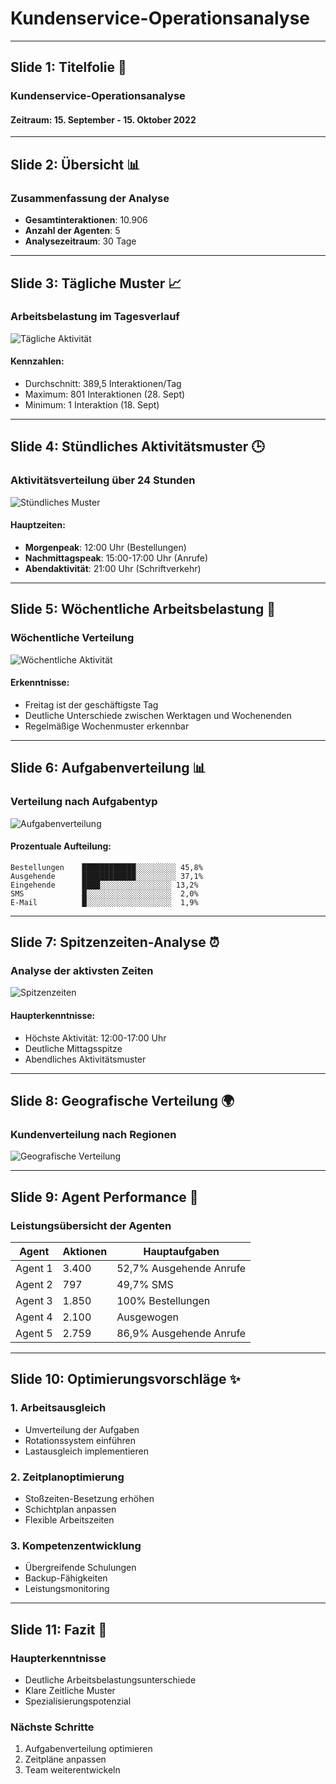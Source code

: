 # Kundenservice-Operationsanalyse

---

## Slide 1: Titelfolie 🎯

### Kundenservice-Operationsanalyse
#### Zeitraum: 15. September - 15. Oktober 2022

---

## Slide 2: Übersicht 📊

### Zusammenfassung der Analyse
- **Gesamtinteraktionen**: 10.906
- **Anzahl der Agenten**: 5
- **Analysezeitraum**: 30 Tage

---

## Slide 3: Tägliche Muster 📈

### Arbeitsbelastung im Tagesverlauf
![Tägliche Aktivität](../Data/daily_workload.png)

#### Kennzahlen:
- Durchschnitt: 389,5 Interaktionen/Tag
- Maximum: 801 Interaktionen (28. Sept)
- Minimum: 1 Interaktion (18. Sept)

---

## Slide 4: Stündliches Aktivitätsmuster 🕒

### Aktivitätsverteilung über 24 Stunden
![Stündliches Muster](../Data/hourly_pattern.png)

#### Hauptzeiten:
- **Morgenpeak**: 12:00 Uhr (Bestellungen)
- **Nachmittagspeak**: 15:00-17:00 Uhr (Anrufe)
- **Abendaktivität**: 21:00 Uhr (Schriftverkehr)

---

## Slide 5: Wöchentliche Arbeitsbelastung 📅

### Wöchentliche Verteilung
![Wöchentliche Aktivität](../Data/weekly_workload.png)

#### Erkenntnisse:
- Freitag ist der geschäftigste Tag
- Deutliche Unterschiede zwischen Werktagen und Wochenenden
- Regelmäßige Wochenmuster erkennbar

---

## Slide 6: Aufgabenverteilung 📊

### Verteilung nach Aufgabentyp
![Aufgabenverteilung](../Data/weekly_task_distribution.png)

#### Prozentuale Aufteilung:
```
Bestellungen    ████████████░░░░░░░░░ 45,8%
Ausgehende      ████████████░░░░░░░░░ 37,1%
Eingehende      ████░░░░░░░░░░░░░░░░ 13,2%
SMS             █░░░░░░░░░░░░░░░░░░░  2,0%
E-Mail          █░░░░░░░░░░░░░░░░░░░  1,9%
```

---

## Slide 7: Spitzenzeiten-Analyse ⏰

### Analyse der aktivsten Zeiten
![Spitzenzeiten](../Data/peak_hours_analysis.png)

#### Haupterkenntnisse:
- Höchste Aktivität: 12:00-17:00 Uhr
- Deutliche Mittagsspitze
- Abendliches Aktivitätsmuster

---

## Slide 8: Geografische Verteilung 🌍

### Kundenverteilung nach Regionen
![Geografische Verteilung](../Data/country_distribution.png)

---

## Slide 9: Agent Performance 👥

### Leistungsübersicht der Agenten

| Agent | Aktionen | Hauptaufgaben |
|-------|----------|---------------|
| Agent 1 | 3.400 | 52,7% Ausgehende Anrufe |
| Agent 2 | 797 | 49,7% SMS |
| Agent 3 | 1.850 | 100% Bestellungen |
| Agent 4 | 2.100 | Ausgewogen |
| Agent 5 | 2.759 | 86,9% Ausgehende Anrufe |

---

## Slide 10: Optimierungsvorschläge ✨

### 1. Arbeitsausgleich
- Umverteilung der Aufgaben
- Rotationssystem einführen
- Lastausgleich implementieren

### 2. Zeitplanoptimierung
- Stoßzeiten-Besetzung erhöhen
- Schichtplan anpassen
- Flexible Arbeitszeiten

### 3. Kompetenzentwicklung
- Übergreifende Schulungen
- Backup-Fähigkeiten
- Leistungsmonitoring

---

## Slide 11: Fazit 🎯

### Haupterkenntnisse
- Deutliche Arbeitsbelastungsunterschiede
- Klare Zeitliche Muster
- Spezialisierungspotenzial

### Nächste Schritte
1. Aufgabenverteilung optimieren
2. Zeitpläne anpassen
3. Team weiterentwickeln
